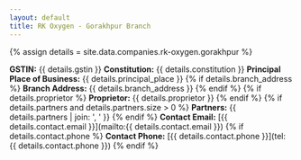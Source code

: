 ```yaml
---
layout: default
title: RK Oxygen - Gorakhpur Branch
---
```


{% assign details = site.data.companies.rk-oxygen.gorakhpur %}

**GSTIN:** {{ details.gstin }}
**Constitution:** {{ details.constitution }}
**Principal Place of Business:**
{{ details.principal_place }}
{% if details.branch_address %}
**Branch Address:** {{ details.branch_address }}
{% endif %}
{% if details.proprietor %}
**Proprietor:** {{ details.proprietor }}
{% endif %}
{% if details.partners and details.partners.size > 0 %}
**Partners:** {{ details.partners | join: ', ' }}
{% endif %}
**Contact Email:** [{{ details.contact.email }}](mailto:{{ details.contact.email }})
{% if details.contact.phone %}
**Contact Phone:**
[{{ details.contact.phone }}](tel:
{{ details.contact.phone }})
{% endif %}
